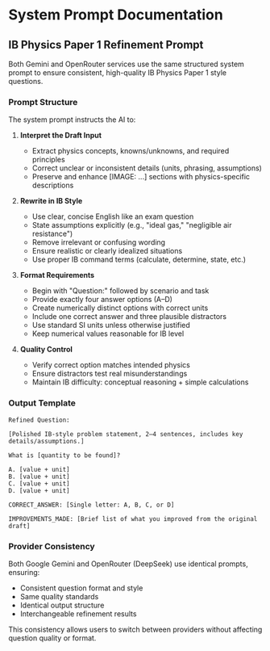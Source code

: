 # System Prompt Documentation

## IB Physics Paper 1 Refinement Prompt

Both Gemini and OpenRouter services use the same structured system prompt to ensure consistent, high-quality IB Physics Paper 1 style questions.

### Prompt Structure

The system prompt instructs the AI to:

1. **Interpret the Draft Input**
   - Extract physics concepts, knowns/unknowns, and required principles
   - Correct unclear or inconsistent details (units, phrasing, assumptions)
   - Preserve and enhance [IMAGE: ...] sections with physics-specific descriptions

2. **Rewrite in IB Style**
   - Use clear, concise English like an exam question
   - State assumptions explicitly (e.g., "ideal gas," "negligible air resistance")
   - Remove irrelevant or confusing wording
   - Ensure realistic or clearly idealized situations
   - Use proper IB command terms (calculate, determine, state, etc.)

3. **Format Requirements**
   - Begin with "Question:" followed by scenario and task
   - Provide exactly four answer options (A–D)
   - Create numerically distinct options with correct units
   - Include one correct answer and three plausible distractors
   - Use standard SI units unless otherwise justified
   - Keep numerical values reasonable for IB level

4. **Quality Control**
   - Verify correct option matches intended physics
   - Ensure distractors test real misunderstandings
   - Maintain IB difficulty: conceptual reasoning + simple calculations

### Output Template

```
Refined Question:

[Polished IB-style problem statement, 2–4 sentences, includes key details/assumptions.]

What is [quantity to be found]?

A. [value + unit]  
B. [value + unit]  
C. [value + unit]  
D. [value + unit]

CORRECT_ANSWER: [Single letter: A, B, C, or D]

IMPROVEMENTS_MADE: [Brief list of what you improved from the original draft]
```

### Provider Consistency

Both Google Gemini and OpenRouter (DeepSeek) use identical prompts, ensuring:
- Consistent question format and style
- Same quality standards
- Identical output structure
- Interchangeable refinement results

This consistency allows users to switch between providers without affecting question quality or format.